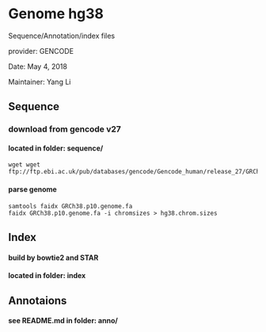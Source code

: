# Genome hg38

Sequence/Annotation/index files

provider: GENCODE

Date: May 4, 2018

Maintainer: Yang Li

## Sequence
### download from gencode v27
#### located in folder: sequence/

```
wget wget ftp://ftp.ebi.ac.uk/pub/databases/gencode/Gencode_human/release_27/GRCh38.p10.genome.fa.gz
```

#### parse genome

```
samtools faidx GRCh38.p10.genome.fa
faidx GRCh38.p10.genome.fa -i chromsizes > hg38.chrom.sizes
```

## Index 
#### build by bowtie2 and STAR
#### located in folder: index



## Annotaions
#### see README.md in folder: anno/
